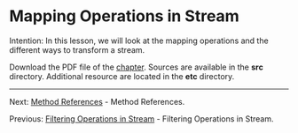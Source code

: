 # Mapping Operations in Stream

Intention: In this lesson, we will look at the mapping operations and the different ways to transform a stream.

Download the PDF file of the [chapter](chapter_13.pdf). Sources are available in the <b>src</b> directory. 
Additional resource are located in the <b>etc</b> directory.

<hr>

Next: [Method References](chapter_14.md "Method References") - Method References.

Previous: [Filtering Operations in Stream](chapter_12.md "Filtering Operations in Stream") - Filtering Operations in Stream.